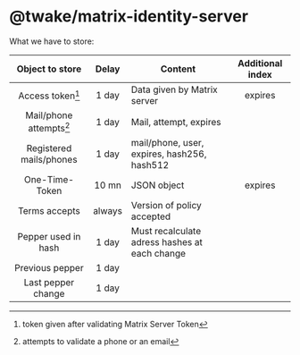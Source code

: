 # @twake/matrix-identity-server

What we have to store:

|     Object to store    |  Delay  |                    Content                    | Additional index |
|:----------------------:|:-------:|-----------------------------------------------|:----------------:|
|     Access token[^1]   |  1 day  | Data given by Matrix server                   |      expires     |
| Mail/phone attempts[^2]|  1 day  | Mail, attempt, expires                        |                  |
| Registered mails/phones|  1 day  | mail/phone, user, expires, hash256, hash512   |                  |
|    One-Time-Token      |  10 mn  | JSON object                                   |      expires     |
|     Terms accepts      |  always | Version of policy accepted                    |                  |
|   Pepper used in hash  |  1 day  | Must recalculate adress hashes at each change |                  |
|     Previous pepper    |  1 day  |                                               |                  |
|   Last pepper change   |  1 day  |                                               |                  |


[^1]: token given after validating Matrix Server Token
[^2]: attempts to validate a phone or an email